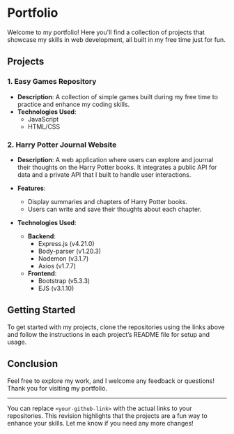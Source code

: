 # Portfolio

Welcome to my portfolio! Here you'll find a collection of projects that showcase my skills in web development, all built in my free time just for fun.

## Projects

### 1. Easy Games Repository
- **Description**: A collection of simple games built during my free time to practice and enhance my coding skills.
- **Technologies Used**: 
  - JavaScript
  - HTML/CSS

### 2. Harry Potter Journal Website
- **Description**: A web application where users can explore and journal their thoughts on the Harry Potter books. It integrates a public API for data and a private API that I built to handle user interactions.

- **Features**:
  - Display summaries and chapters of Harry Potter books.
  - Users can write and save their thoughts about each chapter.

- **Technologies Used**:
  - **Backend**: 
    - Express.js (v4.21.0)
    - Body-parser (v1.20.3)
    - Nodemon (v3.1.7)
    - Axios (v1.7.7)
  - **Frontend**: 
    - Bootstrap (v5.3.3)
    - EJS (v3.1.10)

## Getting Started

To get started with my projects, clone the repositories using the links above and follow the instructions in each project’s README file for setup and usage.

## Conclusion

Feel free to explore my work, and I welcome any feedback or questions! Thank you for visiting my portfolio.

---

You can replace `<your-github-link>` with the actual links to your repositories. This revision highlights that the projects are a fun way to enhance your skills. Let me know if you need any more changes!